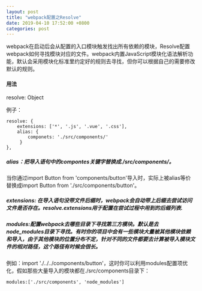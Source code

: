 ```yaml
---
layout: post
title: "webpack配置之Resolve"
date: 2019-04-10 17:52:00 +0800
categories: post
---
```


webpack在启动后会从配置的入口模块触发找出所有依赖的模块，Resolve配置webpack如何寻找模块对应的文件。webpack内置JavaScript模块化语法解析功能，默认会采用模块化标准里约定好的规则去寻找，但你可以根据自己的需要修改默认的规则。

#### 用法

resolve: Object

例子： 

    resolve: {
        extensions: ['*', '.js', '.vue', '.css'],
        alias: {
            componets: './src/components/'
         }
    },
    
##### alias：把导入语句中的compontes关键字替换成./src/components/。

当你通过import Button from 'components/button'导入时，实际上被alias等价替换成import Button from './src/components/button'。

##### extensions: 在导入语句没带文件后缀时，webpack会自动带上后缀去尝试访问文件是否存在。resolve.extensions用于配置在尝试过程中用到的后缀列表.

##### modules:配置webpack去哪些目录下寻找第三方模块。默认是去node_modules目录下寻找。有时你的项目中会有一些模块大量被其他模块依赖和导入，由于其他模块的位置分布不定，针对不同的文件都要去计算被导入模块文件的相对路径，这个路径有时候会很长。

例如：import './../../components/button'，这时你可以利用modules配置项优化，假如那些大量导入的模块都在./src/components目录下：

    modules:['./src/components', 'node_modules']
